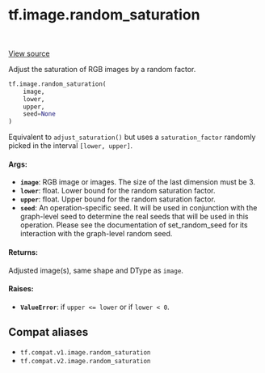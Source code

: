 <div itemscope itemtype="http://developers.google.com/ReferenceObject">
<meta itemprop="name" content="tf.image.random_saturation" />
<meta itemprop="path" content="Stable" />
</div>

# tf.image.random_saturation

<!-- Insert buttons and diff -->

<table class="tfo-notebook-buttons tfo-api" align="left">
</table>

<a target="_blank" href="/code/stable/tensorflow/python/ops/image_ops_impl.py">View source</a>



Adjust the saturation of RGB images by a random factor.

``` python
tf.image.random_saturation(
    image,
    lower,
    upper,
    seed=None
)
```



<!-- Placeholder for "Used in" -->

Equivalent to `adjust_saturation()` but uses a `saturation_factor` randomly
picked in the interval `[lower, upper]`.

#### Args:


* <b>`image`</b>: RGB image or images. The size of the last dimension must be 3.
* <b>`lower`</b>: float.  Lower bound for the random saturation factor.
* <b>`upper`</b>: float.  Upper bound for the random saturation factor.
* <b>`seed`</b>: An operation-specific seed. It will be used in conjunction with the
  graph-level seed to determine the real seeds that will be used in this
  operation. Please see the documentation of set_random_seed for its
  interaction with the graph-level random seed.


#### Returns:

Adjusted image(s), same shape and DType as `image`.



#### Raises:


* <b>`ValueError`</b>: if `upper <= lower` or if `lower < 0`.

## Compat aliases

* `tf.compat.v1.image.random_saturation`
* `tf.compat.v2.image.random_saturation`

